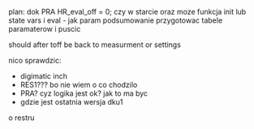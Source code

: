 

plan:
dok PRA
HR_eval_off = 0; czy w starcie oraz moze funkcja init lub state vars i eval - jak param
podsumowanie
przygotowac tabele paramaterow i puscic

should after toff be back to measurment or settings

nico sprawdzic:
- digimatic inch
- RES1??? bo nie wiem o co chodzilo
- PRA? cyz logika jest ok? jak to ma byc
- gdzie jest ostatnia wersja dku1



o restru